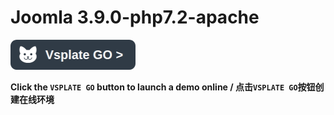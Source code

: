 # Joomla 3.9.0-php7.2-apache

<a href="https://www.vsplate.com/?docker-compose=https://github.com/vsplate/dcenvs/joomla/3.9.0-php7.2-apache"><img alt="VSPLATE GO" src="https://raw.githubusercontent.com/vsplate/images/master/vsgo_btn.png" width="200px"></a>

**Click the `VSPLATE GO` button to launch a demo online / 点击`VSPLATE GO`按钮创建在线环境**